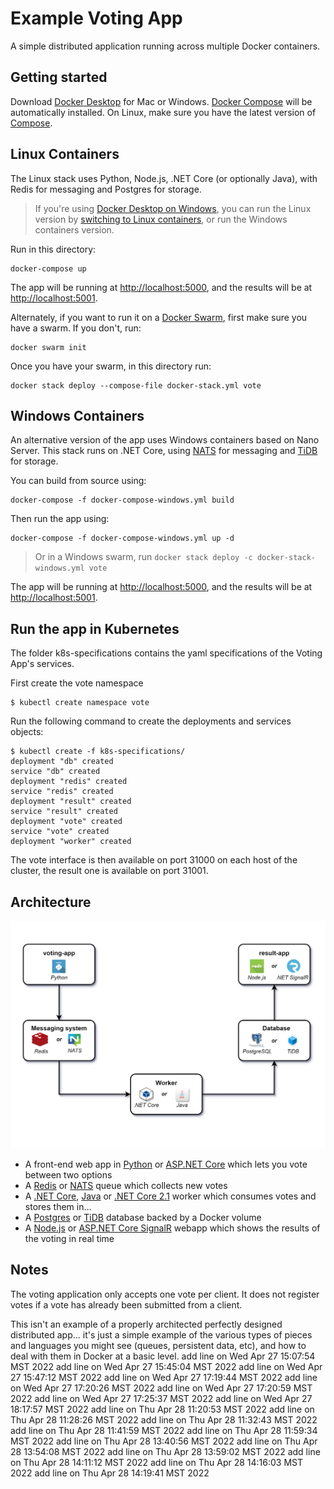 Example Voting App
=========

A simple distributed application running across multiple Docker containers.

Getting started
---------------

Download [Docker Desktop](https://www.docker.com/products/docker-desktop) for Mac or Windows. [Docker Compose](https://docs.docker.com/compose) will be automatically installed. On Linux, make sure you have the latest version of [Compose](https://docs.docker.com/compose/install/). 


## Linux Containers

The Linux stack uses Python, Node.js, .NET Core (or optionally Java), with Redis for messaging and Postgres for storage.

> If you're using [Docker Desktop on Windows](https://store.docker.com/editions/community/docker-ce-desktop-windows), you can run the Linux version by [switching to Linux containers](https://docs.docker.com/docker-for-windows/#switch-between-windows-and-linux-containers), or run the Windows containers version.

Run in this directory:
```
docker-compose up
```
The app will be running at [http://localhost:5000](http://localhost:5000), and the results will be at [http://localhost:5001](http://localhost:5001).

Alternately, if you want to run it on a [Docker Swarm](https://docs.docker.com/engine/swarm/), first make sure you have a swarm. If you don't, run:
```
docker swarm init
```
Once you have your swarm, in this directory run:
```
docker stack deploy --compose-file docker-stack.yml vote
```

## Windows Containers

An alternative version of the app uses Windows containers based on Nano Server. This stack runs on .NET Core, using [NATS](https://nats.io) for messaging and [TiDB](https://github.com/pingcap/tidb) for storage.

You can build from source using:

```
docker-compose -f docker-compose-windows.yml build
```

Then run the app using:

```
docker-compose -f docker-compose-windows.yml up -d
```

> Or in a Windows swarm, run `docker stack deploy -c docker-stack-windows.yml vote`

The app will be running at [http://localhost:5000](http://localhost:5000), and the results will be at [http://localhost:5001](http://localhost:5001).


Run the app in Kubernetes
-------------------------

The folder k8s-specifications contains the yaml specifications of the Voting App's services.

First create the vote namespace

```
$ kubectl create namespace vote
```

Run the following command to create the deployments and services objects:
```
$ kubectl create -f k8s-specifications/
deployment "db" created
service "db" created
deployment "redis" created
service "redis" created
deployment "result" created
service "result" created
deployment "vote" created
service "vote" created
deployment "worker" created
```

The vote interface is then available on port 31000 on each host of the cluster, the result one is available on port 31001.

Architecture
-----

![Architecture diagram](architecture.png)

* A front-end web app in [Python](/vote) or [ASP.NET Core](/vote/dotnet) which lets you vote between two options
* A [Redis](https://hub.docker.com/_/redis/) or [NATS](https://hub.docker.com/_/nats/) queue which collects new votes
* A [.NET Core](/worker/src/Worker), [Java](/worker/src/main) or [.NET Core 2.1](/worker/dotnet) worker which consumes votes and stores them in…
* A [Postgres](https://hub.docker.com/_/postgres/) or [TiDB](https://hub.docker.com/r/dockersamples/tidb/tags/) database backed by a Docker volume
* A [Node.js](/result) or [ASP.NET Core SignalR](/result/dotnet) webapp which shows the results of the voting in real time


Notes
-----

The voting application only accepts one vote per client. It does not register votes if a vote has already been submitted from a client.

This isn't an example of a properly architected perfectly designed distributed app... it's just a simple 
example of the various types of pieces and languages you might see (queues, persistent data, etc), and how to 
deal with them in Docker at a basic level. 
add line on Wed Apr 27 15:07:54 MST 2022
add line on Wed Apr 27 15:45:04 MST 2022
add line on Wed Apr 27 15:47:12 MST 2022
add line on Wed Apr 27 17:19:44 MST 2022
add line on Wed Apr 27 17:20:26 MST 2022
add line on Wed Apr 27 17:20:59 MST 2022
add line on Wed Apr 27 17:25:37 MST 2022
add line on Wed Apr 27 18:17:57 MST 2022
add line on Thu Apr 28 11:20:53 MST 2022
add line on Thu Apr 28 11:28:26 MST 2022
add line on Thu Apr 28 11:32:43 MST 2022
add line on Thu Apr 28 11:41:59 MST 2022
add line on Thu Apr 28 11:59:34 MST 2022
add line on Thu Apr 28 13:40:56 MST 2022
add line on Thu Apr 28 13:54:08 MST 2022
add line on Thu Apr 28 13:59:02 MST 2022
add line on Thu Apr 28 14:11:12 MST 2022
add line on Thu Apr 28 14:16:03 MST 2022
add line on Thu Apr 28 14:19:41 MST 2022
